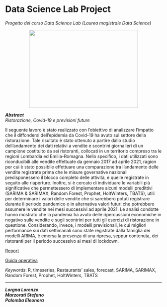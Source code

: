 # Data Science Lab Project 
*Progetto del corso Data Science Lab (Laurea magistrale Data Science)*

<p align="center">
  <img width="350" height="250" src="https://cdn.analyticsvidhya.com/wp-content/uploads/2018/09/mts.jpg">
</p>

_**Abstract**_ <br />
*Ristorazione, Covid-19 e previsioni future*

Il seguente lavoro è stato realizzato con l’obiettivo di analizzare l’impatto che il diffondersi dell’epidemia da Covid-19 ha avuto sul settore 
della ristorazione. Tale risultato è stato ottenuto a partire dallo studio dell’andamento dei dati relativi a vendite e scontrini giornalieri di 
un campione costituito da sei ristoranti, collocati in un territorio compreso tra le regioni Lombardia ed Emilia-Romagna. Nello specifico, i dati 
utilizzati sono riconducibili alle vendite effettuate da gennaio 2017 ad aprile 2021, ragion per cui è  stato possibile effettuare una comparazione 
tra l’andamento delle vendite registrate prima che le misure governative nazionali predisponessero il blocco completo delle attività, e quelle 
registrate in seguito alle riaperture. Inoltre, si è cercato di individuare le variabili più significative che permettessero di implementare alcuni 
modelli predittivi (SARIMA & SARIMAX, Random Forest, Prophet, HoltWinters, TBATS), utili per determinare i valori delle vendite che si sarebbero 
potuti registrare durante il periodo pandemico o in alternativa valori futuri che potrebbero assumere le vendite nei mesi successivi ad aprile 2021. 
Le analisi condotte hanno mostrato che la pandemia ha avuto delle ripercussioni economiche in negativo sulle vendite e sugli scontrini per tutti gli 
esercizi di ristorazione in questione. Considerando, invece, i modelli previsionali, le cui migliori performance sui dati settimanali sono state 
registrate dalla famiglia dei modelli ARIMA, è emersa la presenza di una ripresa, seppur contenuta, dei ristoranti per il periodo successivo ai mesi 
di lockdown.

[Report](https://github.com/stemarzo/progetto_dslab/blob/main/report_ds_lab.pdf)

[Guida operativa](https://github.com/stemarzo/progetto_dslab/blob/main/guida_operativa.md)

*Keywords*: R, timeseries, Restaurants’ sales, forecast, SARIMA, SARIMAX, Random Forest, Prophet, HoltWinters, TBATS

***

_**Lorgna Lorenzo**_ <br />
_**Marzorati Stefano**_ <br />
_**Palomba Eleonora**_
